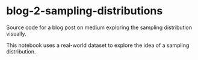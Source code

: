# blog-2-sampling-distributions
Source code for a blog post on medium exploring the sampling distribution visually.

This notebook uses a real-world dataset to explore the idea of a sampling distribution.
